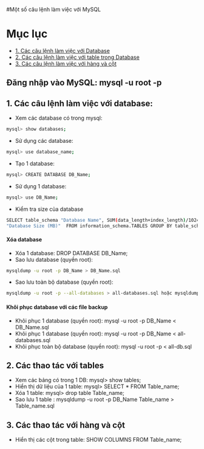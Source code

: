 #Một số câu lệnh làm việc với MySQL

# Mục lục
- [1. Các câu lệnh làm việc với Database](#1)
- [2. Các câu lệnh làm việc với table trong Database](#2)
- [3. Các câu lệnh làm việc với hàng và cột](#3)

## Đăng nhập vào MySQL: mysql -u root -p


<a name="1"></a>
## 1. Các câu lệnh làm việc với database:
- Xem các database có trong mysql:
```sh
mysql> show databases;
```
- Sử dụng các database:
```sh
mysql> use database_name;
```
- Tạo 1 database:
```sh
mysql> CREATE DATABASE DB_Name;
```
- Sử dụng 1 database:
```sh
mysql> use DB_Name;
```

- Kiểm tra size của database

```sh
SELECT table_schema "Database Name", SUM(data_length+index_length)/1024/1024
"Database Size (MB)"  FROM information_schema.TABLES GROUP BY table_schema;
```

#### Xóa database
- Xóa 1 database: DROP DATABASE DB_Name;
- Sao lưu database (quyền root): 
```sh
mysqldump -u root -p DB_Name > DB_Name.sql
```
- Sao lưu toàn bộ database (quyền root): 
```sh
mysqldump -u root -p --all-databases > all-databases.sql hoặc mysqldump -u root -p -A --events > all-db.sql
```

#### Khôi phục database với các file backup
- Khôi phục 1 database (quyền root): mysql -u root -p DB_Name < DB_Name.sql
- Khôi phục 1 database (quyền root): mysql -u root -p DB_Name < all-databases.sql
- Khôi phục toàn bộ database (quyền root): mysql -u root -p < all-db.sql


<a name="2"></a>
## 2. Các thao tác với tables
- Xem các bảng có trong 1 DB: mysql> show tables;
- Hiển thị dữ liệu của 1 table: mysql> SELECT * FROM Table_name;
- Xóa 1 table: mysql> drop table Table_name;
- Sao lưu 1 table : mysqldump -u root -p DB_Name Table_name > Table_name.sql


<a name="3"></a>
## 3. Các thao tác với hàng và cột
- Hiển thị các cột trong table: SHOW COLUMNS FROM Table_name;






